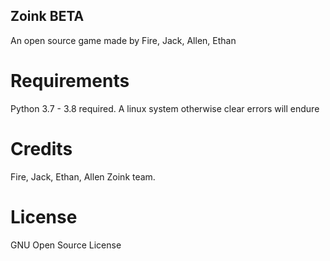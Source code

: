 ## Zoink BETA
An open source game made by Fire, Jack, Allen, Ethan
# Requirements
Python 3.7 - 3.8 required.
A linux system otherwise clear errors will endure
# Credits
Fire, Jack, Ethan, Allen
Zoink team.
# License
GNU Open Source License


